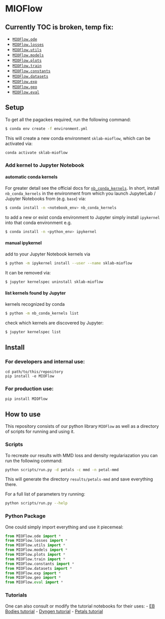 MIOFlow
================

<!-- WARNING: THIS FILE WAS AUTOGENERATED! DO NOT EDIT! -->

## Currently TOC is broken, temp fix:

- [`MIOFlow.ode`](https://KrishnaswamyLab.github.io/MIOFlow/ode)
- [`MIOFlow.losses`](https://KrishnaswamyLab.github.io/MIOFlow/losses)
- [`MIOFlow.utils`](https://KrishnaswamyLab.github.io/MIOFlow/utils)
- [`MIOFlow.models`](https://KrishnaswamyLab.github.io/MIOFlow/models)
- [`MIOFlow.plots`](https://KrishnaswamyLab.github.io/MIOFlow/plots)
- [`MIOFlow.train`](https://KrishnaswamyLab.github.io/MIOFlow/train)
- [`MIOFlow.constants`](https://KrishnaswamyLab.github.io/MIOFlow/constants)
- [`MIOFlow.datasets`](https://KrishnaswamyLab.github.io/MIOFlow/datasets)
- [`MIOFlow.exp`](https://KrishnaswamyLab.github.io/MIOFlow/exp)
- [`MIOFlow.geo`](https://KrishnaswamyLab.github.io/MIOFlow/geo)
- [`MIOFlow.eval`](https://KrishnaswamyLab.github.io/MIOFlow/eval)

## Setup

To get all the pagackes required, run the following command:

``` bash
$ conda env create -f environment.yml
```

This will create a new conda environment `sklab-mioflow`, which can be
activated via:

    conda activate sklab-mioflow

### Add kernel to Jupyter Notebook

#### automatic conda kernels

For greater detail see the official docs for
[`nb_conda_kernels`](https://github.com/Anaconda-Platform/nb_conda_kernels).
In short, install `nb_conda_kernels` in the environment from which you
launch JupyterLab / Jupyter Notebooks from (e.g. `base`) via:

``` bash
$ conda install -n <notebook_env> nb_conda_kernels
```

to add a new or exist conda environment to Jupyter simply install
`ipykernel` into that conda environment e.g.

``` bash
$ conda install -n <python_env> ipykernel
```

#### manual ipykernel

add to your Jupyter Notebook kernels via

``` bash
$ python -m ipykernel install --user --name sklab-mioflow
```

It can be removed via:

``` bash
$ jupyter kernelspec uninstall sklab-mioflow
```

#### list kernels found by Jupyter

kernels recognized by conda

``` bash
$ python -m nb_conda_kernels list
```

check which kernels are discovered by Jupyter:

``` bash
$ jupyter kernelspec list
```

## Install

### For developers and internal use:

    cd path/to/this/repository
    pip install -e MIOFlow

### For production use:

`pip install MIOFlow`

## How to use

This repository consists of our python library `MIOFlow` as well as a
directory of scripts for running and using it.

### Scripts

To recreate our results with MMD loss and density regulariazation you
can run the following command:

``` bash
python scripts/run.py -d petals -c mmd -n petal-mmd
```

This will generate the directory `results/petals-mmd` and save
everything there.

For a full list of parameters try running:

``` bash
python scripts/run.py --help
```

### Python Package

One could simply import everything and use it piecemeal:

``` python
from MIOFlow.ode import *
from MIOFlow.losses import *
from MIOFlow.utils import *
from MIOFlow.models import *
from MIOFlow.plots import *
from MIOFlow.train import *
from MIOFlow.constants import *
from MIOFlow.datasets import *
from MIOFlow.exp import *
from MIOFlow.geo import *
from MIOFlow.eval import *
```

### Tutorials

One can also consult or modify the tutorial notebooks for their uses: -
[EB Bodies
tutorial](https://github.com/KrishnaswamyLab/MIOFlow/blob/main/notebooks/%5BTutorial%5D%20EB-Hold-out.ipynb) -
[Dyngen
tutorial](https://github.com/KrishnaswamyLab/MIOFlow/blob/main/notebooks/%5BTutorial%5D%20Dyngen.ipynb) -
[Petals
tutorial](https://github.com/KrishnaswamyLab/MIOFlow/blob/main/notebooks/%5BTutorial%5D%20Petal.ipynb)
